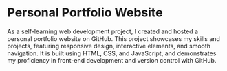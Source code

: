 # Personal Portfolio Website


As a self-learning web development project, I created and hosted a personal portfolio website on GitHub.
This project showcases my skills and projects, featuring responsive design, interactive elements, and smooth navigation.
It is built using HTML, CSS, and JavaScript, and demonstrates my proficiency in front-end development and version control with GitHub.

